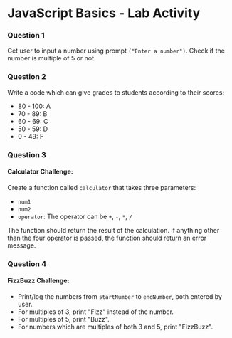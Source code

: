 # JavaScript Basics - Lab Activity

### Question 1

Get user to input a number using prompt `("Enter a number")`. Check if the number is multiple of 5 or not.

### Question 2

Write a code which can give grades to students according to their scores:

- 80 - 100: A
- 70 - 89: B
- 60 - 69: C
- 50 - 59: D
- 0 - 49: F

### Question 3

#### Calculator Challenge:

Create a function called `calculator` that takes three parameters:

- `num1`
- `num2`
- `operator`: The operator can be `+`, `-`, `*`, `/`

The function should return the result of the calculation. If anything other than the four operator is passed, the function should return an error message.

### Question 4

#### FizzBuzz Challenge:

- Print/log the numbers from `startNumber` to `endNumber`, both entered by user.
- For multiples of 3, print "Fizz" instead of the number.
- For multiples of 5, print "Buzz".
- For numbers which are multiples of both 3 and 5, print "FizzBuzz".
